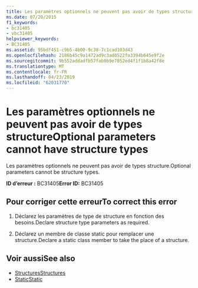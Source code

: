 ```yaml
---
title: Les paramètres optionnels ne peuvent pas avoir de types structure
ms.date: 07/20/2015
f1_keywords:
- bc31405
- vbc31405
helpviewer_keywords:
- BC31405
ms.assetid: 95bdf451-c9b5-4b00-9c38-7c1cad103d43
ms.openlocfilehash: 2186b45c9a1472ad9c3ad0522fa3394b645e9f2e
ms.sourcegitcommit: 9b552addadfb57fab0b9e7852ed4f1f1b8a42f8e
ms.translationtype: MT
ms.contentlocale: fr-FR
ms.lasthandoff: 04/23/2019
ms.locfileid: "62031770"
---
```

# <a name="optional-parameters-cannot-have-structure-types"></a><span data-ttu-id="c460c-102">Les paramètres optionnels ne peuvent pas avoir de types structure</span><span class="sxs-lookup"><span data-stu-id="c460c-102">Optional parameters cannot have structure types</span></span>
<span data-ttu-id="c460c-103">Les paramètres optionnels ne peuvent pas avoir de types structure.</span><span class="sxs-lookup"><span data-stu-id="c460c-103">Optional parameters cannot be structure types.</span></span>  
  
 <span data-ttu-id="c460c-104">**ID d’erreur :** BC31405</span><span class="sxs-lookup"><span data-stu-id="c460c-104">**Error ID:** BC31405</span></span>  
  
## <a name="to-correct-this-error"></a><span data-ttu-id="c460c-105">Pour corriger cette erreur</span><span class="sxs-lookup"><span data-stu-id="c460c-105">To correct this error</span></span>  
  
1. <span data-ttu-id="c460c-106">Déclarez les paramètres de type de structure en fonction des besoins.</span><span class="sxs-lookup"><span data-stu-id="c460c-106">Declare structure type parameters as required.</span></span>  
  
2. <span data-ttu-id="c460c-107">Déclarez un membre de classe static pour remplacer une structure.</span><span class="sxs-lookup"><span data-stu-id="c460c-107">Declare a static class member to take the place of a structure.</span></span>  
  
## <a name="see-also"></a><span data-ttu-id="c460c-108">Voir aussi</span><span class="sxs-lookup"><span data-stu-id="c460c-108">See also</span></span>

- [<span data-ttu-id="c460c-109">Structures</span><span class="sxs-lookup"><span data-stu-id="c460c-109">Structures</span></span>](../../visual-basic/programming-guide/language-features/data-types/structures.md)
- [<span data-ttu-id="c460c-110">Static</span><span class="sxs-lookup"><span data-stu-id="c460c-110">Static</span></span>](../../visual-basic/language-reference/modifiers/static.md)
